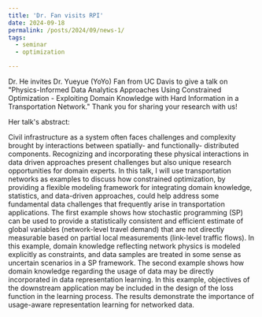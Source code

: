 ```yaml
---
title: 'Dr. Fan visits RPI'
date: 2024-09-18
permalink: /posts/2024/09/news-1/
tags:
  - seminar
  - optimization

---
```


Dr. He invites Dr. Yueyue (YoYo) Fan from UC Davis to give a talk on "Physics-Informed Data Analytics Approaches Using Constrained Optimization - Exploiting Domain Knowledge with Hard Information in a Transportation Network." Thank you for sharing your research with us!

Her talk's abstract: 

Civil infrastructure as a system often faces challenges and complexity brought by interactions between spatially- and functionally- distributed components.  Recognizing and incorporating these physical interactions in data driven approaches present challenges but also unique research opportunities for domain experts.  In this talk, I will use transportation networks as examples to discuss how constrained optimization, by providing a flexible modeling framework for integrating domain knowledge, statistics, and data-driven approaches, could help address some fundamental data challenges that frequently arise in transportation applications.  The first example shows how stochastic programming (SP) can be used to provide a statistically consistent and efficient estimate of global variables (network-level travel demand) that are not directly measurable based on partial local measurements (link-level traffic flows).  In this example, domain knowledge reflecting network physics is modeled explicitly as constraints, and data samples are treated in some sense as uncertain scenarios in a SP framework.  The second example shows how domain knowledge regarding the usage of data may be directly incorporated in data representation learning.  In this example, objectives of the downstream application may be included in the design of the loss function in the learning process.  The results demonstrate the importance of usage-aware representation learning for networked data.  
